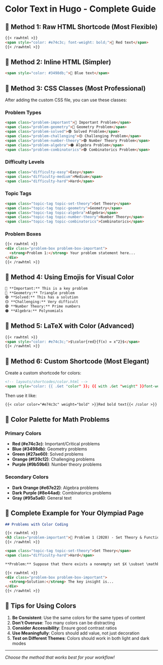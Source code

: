 # Color Text in Hugo - Complete Guide

## 🎨 Method 1: Raw HTML Shortcode (Most Flexible)

```markdown
{{< rawhtml >}}
<span style="color: #e74c3c; font-weight: bold;">🔴 Red text</span>
{{< /rawhtml >}}
```

## 🎨 Method 2: Inline HTML (Simpler)

```markdown
<span style="color: #3498db;">🔵 Blue text</span>
```

## 🎨 Method 3: CSS Classes (Most Professional)

After adding the custom CSS file, you can use these classes:

### Problem Types
```markdown
<span class="problem-important">🔴 Important Problem</span>
<span class="problem-geometry">🔵 Geometry Problem</span>
<span class="problem-solved">🟢 Solved Problem</span>
<span class="problem-challenging">🟡 Challenging Problem</span>
<span class="problem-number-theory">🟣 Number Theory Problem</span>
<span class="problem-algebra">🟠 Algebra Problem</span>
<span class="problem-combinatorics">🟣 Combinatorics Problem</span>
```

### Difficulty Levels
```markdown
<span class="difficulty-easy">Easy</span>
<span class="difficulty-medium">Medium</span>
<span class="difficulty-hard">Hard</span>
```

### Topic Tags
```markdown
<span class="topic-tag topic-set-theory">Set Theory</span>
<span class="topic-tag topic-geometry">Geometry</span>
<span class="topic-tag topic-algebra">Algebra</span>
<span class="topic-tag topic-number-theory">Number Theory</span>
<span class="topic-tag topic-combinatorics">Combinatorics</span>
```

### Problem Boxes
```markdown
{{< rawhtml >}}
<div class="problem-box problem-box-important">
  <strong>Problem 1:</strong> Your problem statement here...
</div>
{{< /rawhtml >}}
```

## 🎨 Method 4: Using Emojis for Visual Color

```markdown
🔴 **Important:** This is a key problem
🔵 **Geometry:** Triangle problem
🟢 **Solved:** This has a solution
🟡 **Challenging:** Very difficult
🟣 **Number Theory:** Prime numbers
🟠 **Algebra:** Polynomials
```

## 🎨 Method 5: LaTeX with Color (Advanced)

```markdown
{{< rawhtml >}}
<span style="color: #e74c3c;">$\color{red}{f(x) = x^2}$</span>
{{< /rawhtml >}}
```

## 🎨 Method 6: Custom Shortcode (Most Elegant)

Create a custom shortcode for colors:

```html
<!-- layouts/shortcodes/color.html -->
<span style="color: {{ .Get "color" }}; {{ with .Get "weight" }}font-weight: {{ . }};{{ end }}">{{ .Inner }}</span>
```

Then use it like:
```markdown
{{< color color="#e74c3c" weight="bold" >}}Red bold text{{< /color >}}
```

## 🎨 Color Palette for Math Problems

### Primary Colors
- **Red (#e74c3c)**: Important/Critical problems
- **Blue (#3498db)**: Geometry problems
- **Green (#27ae60)**: Solved problems
- **Orange (#f39c12)**: Challenging problems
- **Purple (#9b59b6)**: Number theory problems

### Secondary Colors
- **Dark Orange (#e67e22)**: Algebra problems
- **Dark Purple (#8e44ad)**: Combinatorics problems
- **Gray (#95a5a6)**: General text

## 🎨 Complete Example for Your Olympiad Page

```markdown
## Problems with Color Coding

{{< rawhtml >}}
<h3 class="problem-important">🔴 Problem 1 (2020) - Set Theory & Functions</h3>
{{< /rawhtml >}}

<span class="topic-tag topic-set-theory">Set Theory</span>
<span class="difficulty-hard">Hard</span>

**Problem:** Suppose that there exists a nonempty set $X \subset \mathbb{R}$...

{{< rawhtml >}}
<div class="problem-box problem-box-important">
  <strong>Solution:</strong> The key insight is...
</div>
{{< /rawhtml >}}
```

## 🎨 Tips for Using Colors

1. **Be Consistent**: Use the same colors for the same types of content
2. **Don't Overuse**: Too many colors can be distracting
3. **Consider Accessibility**: Ensure good contrast ratios
4. **Use Meaningfully**: Colors should add value, not just decoration
5. **Test on Different Themes**: Colors should work in both light and dark modes

---

*Choose the method that works best for your workflow!* 